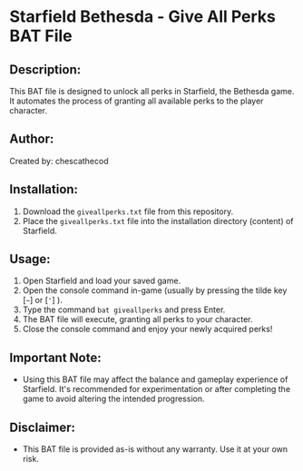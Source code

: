 # Starfield Bethesda - Give All Perks BAT File

## Description:
This BAT file is designed to unlock all perks in Starfield, the Bethesda game. It automates the process of granting all available perks to the player character.

## Author:
Created by: chescathecod

## Installation:
1. Download the `giveallperks.txt` file from this repository.
2. Place the `giveallperks.txt` file into the installation directory (content) of Starfield.

## Usage:
1. Open Starfield and load your saved game.
2. Open the console command in-game (usually by pressing the tilde key [`~`] or [`'`] ).
3. Type the command `bat giveallperks` and press Enter.
4. The BAT file will execute, granting all perks to your character.
5. Close the console command and enjoy your newly acquired perks!

## Important Note:
- Using this BAT file may affect the balance and gameplay experience of Starfield. It's recommended for experimentation or after completing the game to avoid altering the intended progression.

## Disclaimer:
- This BAT file is provided as-is without any warranty. Use it at your own risk.